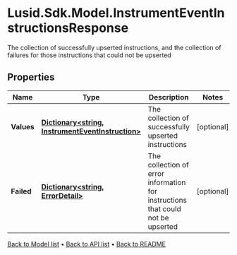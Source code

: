 # Lusid.Sdk.Model.InstrumentEventInstructionsResponse
The collection of successfully upserted instructions, and the collection of failures for those instructions that could not be upserted

## Properties

Name | Type | Description | Notes
------------ | ------------- | ------------- | -------------
**Values** | [**Dictionary&lt;string, InstrumentEventInstruction&gt;**](InstrumentEventInstruction.md) | The collection of successfully upserted instructions | [optional] 
**Failed** | [**Dictionary&lt;string, ErrorDetail&gt;**](ErrorDetail.md) | The collection of error information for instructions that could not be upserted | [optional] 

[Back to Model list](../README.md#documentation-for-models) &#8226; [Back to API list](../README.md#documentation-for-api-endpoints) &#8226; [Back to README](../README.md)

